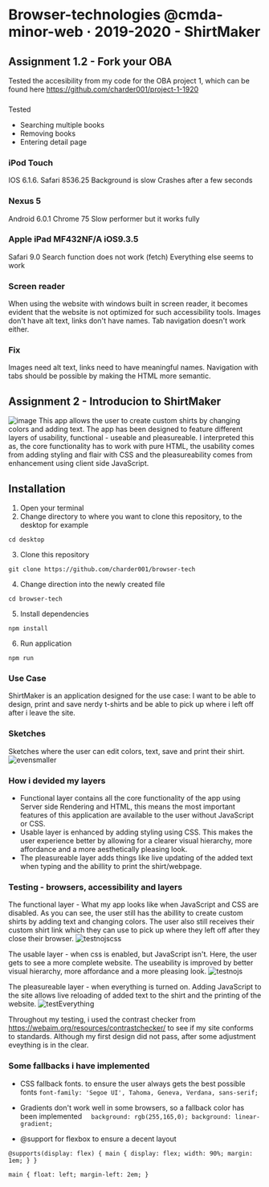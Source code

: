 # Browser-technologies @cmda-minor-web · 2019-2020 - ShirtMaker

## Assignment 1.2 - Fork your OBA
Tested the accesibility from my code for the OBA project 1, which can be found here https://github.com/charder001/project-1-1920

###
Tested
* Searching multiple books
* Removing books
* Entering detail page

### iPod Touch

IOS 6.1.6. Safari 8536.25
Background is slow
Crashes after a few seconds

### Nexus 5

Android 6.0.1
Chrome 75
Slow performer but it works fully

### Apple iPad MF432NF/A iOS9.3.5

Safari 9.0
Search function does not work (fetch)
Everything else seems to work

### Screen reader
When using the website with windows built in screen reader, it becomes evident that the website is not optimized for such accessibility tools. Images don't have alt text, links don't have names. Tab navigation doesn't work either.

### Fix
Images need alt text, links need to have meaningful names. Navigation with tabs should be possible by making the HTML more semantic.

## Assignment 2 - Introducion to ShirtMaker
![image](https://user-images.githubusercontent.com/43436118/78107212-52b50c00-73f5-11ea-949d-7dac2098eabf.png)
This app allows the user to create custom shirts by changing colors and adding text. The app has been designed to feature different layers of usability, functional - useable and pleasureable. I interpreted this as, the core functionality has to work with pure HTML, the usability comes from adding styling and flair with CSS and the pleasureability comes from enhancement using client side JavaScript.

## Installation
1. Open your terminal
2. Change directory to where you want to clone this repository, to the desktop for example

`cd desktop` 

3. Clone this repository

`git clone https://github.com/charder001/browser-tech`

4. Change direction into the newly created file

`cd browser-tech`

5. Install dependencies

`npm install`

6. Run application

`npm run`

### Use Case
ShirtMaker is an application designed for the use case: I want to be able to design, print and save nerdy t-shirts and be able to pick up where i left off after i leave the site.

### Sketches
Sketches where the user can edit colors, text, save and print their shirt.
![evensmaller](https://user-images.githubusercontent.com/43436118/78107491-d838bc00-73f5-11ea-92ac-27bdf4f0e3b6.jpg)

### How i devided my layers
* Functional layer contains all the core functionality of the app using Server side Rendering and HTML, this means the most important features of this application are available to the user without JavaScript or CSS.
* Usable layer is enhanced by adding styling using CSS. This makes the user experience better by allowing for a clearer visual hierarchy, more affordance and a more aesthetically pleasing look.
* The pleasureable layer adds things like live updating of the added text when typing and the abillity to print the shirt/webpage.

### Testing - browsers, accessibility and layers
The functional layer - What my app looks like when JavaScript and CSS are disabled.
As you can see, the user still has the abillity to create custom shirts by adding text and changing colors. The user also still receives their custom shirt link which they can use to pick up where they left off after they close their browser.
![testnojscss](https://user-images.githubusercontent.com/43436118/78108931-93625480-73f8-11ea-9767-92e63b724909.PNG)


The usable layer - when css is enabled, but JavaScript isn't.
Here, the user gets to see a more complete website. The useability is improved by better visual hierarchy, more affordance and a more pleasing look.
![testnojs](https://user-images.githubusercontent.com/43436118/78109199-171c4100-73f9-11ea-8367-63f52c97dac4.PNG)

The pleasureable layer - when everything is turned on.
Adding JavaScript to the site allows live reloading of added text to the shirt and the printing of the website.
![testEverything](https://user-images.githubusercontent.com/43436118/78109530-aaee0d00-73f9-11ea-8cad-8fddab3a26ad.PNG)


Throughout my testing, i used the contrast checker from https://webaim.org/resources/contrastchecker/ to see if my site conforms to standards. Although my first design did not pass, after some adjustment eveything is in the clear.

### Some fallbacks i have implemented
* CSS fallback fonts. to ensure the user always gets the best possible fonts
`font-family: 'Segoe UI', Tahoma, Geneva, Verdana, sans-serif;` 

* Gradients don't work well in some browsers, so a fallback color has been implemented
`	background: rgb(255,165,0);
	background: linear-gradient;
 `
 
* @support for flexbox to ensure a decent layout

 `@supports(display: flex) {
	main {
		display: flex;
		width: 90%;
		margin: 1em;
	}
}
`


`
main {
	float: left;
	margin-left: 2em;
}
`



<!-- Add a link to your live demo in Github Pages 🌐-->

<!-- ☝️ replace this description with a description of your own work -->

<!-- Add a nice image here at the end of the week, showing off your shiny frontend 📸 -->

<!-- Maybe a table of contents here? 📚 -->

<!-- How about a section that describes how to install this project? 🤓 -->

<!-- ...but how does one use this project? What are its features 🤔 -->

<!-- What external data source is featured in your project and what are its properties 🌠 -->

<!-- Maybe a checklist of done stuff and stuff still on your wishlist? ✅ -->

<!-- How about a license here? 📜 (or is it a licence?) 🤷 -->
